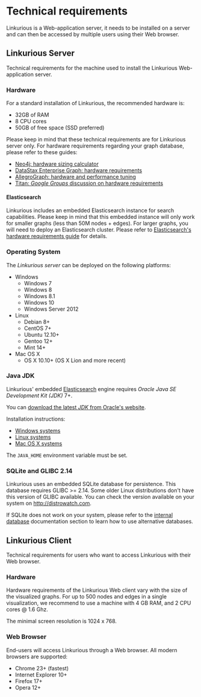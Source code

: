 # Technical requirements

Linkurious is a Web-application server, it needs to be installed on a server and can then be accessed by multiple users using their Web browser.

## Linkurious Server

Technical requirements for the machine used to install the Linkurious Web-application server.

### Hardware

For a standard installation of Linkurious, the recommended hardware is:
 - 32GB of RAM
 - 8 CPU cores
 - 50GB of free space (SSD preferred)
  
Please keep in mind that these technical requirements are for Linkurious server only.
For hardware requirements regarding your graph database, please refer to these guides:
- [Neo4j: hardware sizing calculator](https://neo4j.com/hardware-sizing-calculator/?aliId=linkurious)
- [DataStax Enterprise Graph: hardware requirements](https://docs.datastax.com/en/landing_page/doc/landing_page/planning/planningHardware.html)
- [AllegroGraph: hardware and performance tuning](http://franz.com/agraph/allegrograph/agraph_performance_tuning.lhtml)
- [Titan: *Google Groups* discussion on hardware requirements](https://groups.google.com/forum/#!topic/aureliusgraphs/0wWk9AzHyTM)

#### Elasticsearch

Linkurious includes an embedded Elasticsearch instance for search capabilities.
Please keep in mind that this embedded instance will only work for smaller graphs (less than 50M nodes + edges).
For larger graphs, you will need to deploy an Elasticsearch cluster.
Please refer to [Elasticsearch's hardware requirements guide](https://www.elastic.co/guide/en/elasticsearch/guide/current/hardware.html) for details.

### Operating System

The *Linkurious server* can be deployed on the following platforms:
- Windows
  - Windows 7
  - Windows 8
  - Windows 8.1
  - Windows 10
  - Windows Server 2012
- Linux
  - Debian 8+
  - CentOS 7+
  - Ubuntu 12.10+
  - Gentoo 12+
  - Mint 14+
- Mac OS X
  - OS X 10.10+ (OS X Lion and more recent)

### Java JDK

Linkurious' embedded [Elasticsearch]({{es.product.link}}) engine requires *Oracle Java SE Development Kit (JDK)* 7+.

You can [download the latest *JDK* from Oracle's website](http://www.oracle.com/technetwork/java/javase/downloads/jdk8-downloads-2133151.html).
<!-- from: http://docs.oracle.com/javase/8/docs/technotes/guides/install/install_overview.html -->

Installation instructions:
 - [Windows systems](http://docs.oracle.com/javase/8/docs/technotes/guides/install/windows_jdk_install.html#A1097936)
 - [Linux systems](http://docs.oracle.com/javase/8/docs/technotes/guides/install/linux_jdk.html#A1098871)
 - [Mac OS X systems](http://docs.oracle.com/javase/8/docs/technotes/guides/install/mac_jdk.html#A1096855)

The `JAVA_HOME` environment variable must be set.

### SQLite and GLIBC 2.14

Linkurious uses an embedded SQLite database for persistence. This database requires GLIBC >= 2.14.
Some older Linux distributions don't have this version of GLIBC available.
You can check the version available on your system on http://distrowatch.com.

If SQLite does not work on your system, please refer to the [internal database](/internal-database) documentation section to learn how to use alternative databases.

## Linkurious Client

Technical requirements for users who want to access Linkurious with their Web browser.

### Hardware

Hardware requirements of the Linkurious Web client vary with the size of the visualized graphs.
For up to 500 nodes and edges in a single visualization, we recommend to use a machine with
4 GB RAM, and 2 CPU cores @ 1.6 Ghz.

The minimal screen resolution is 1024 x 768.

### Web Browser

End-users will access Linkurious through a Web browser. All modern browsers are supported:
- Chrome 23+ (fastest)
- Internet Explorer 10+
- Firefox 17+
- Opera 12+
<!--* Safari 7.-->
